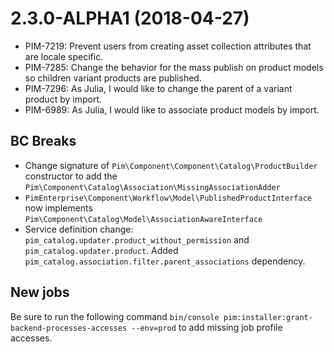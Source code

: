 # 2.3.0-ALPHA1 (2018-04-27)

- PIM-7219: Prevent users from creating asset collection attributes that are locale specific.
- PIM-7285: Change the behavior for the mass publish on product models so children variant products are published.
- PIM-7296: As Julia, I would like to change the parent of a variant product by import.
- PIM-6989: As Julia, I would like to associate product models by import.

## BC Breaks

- Change signature of `Pim\Component\Component\Catalog\ProductBuilder` constructor to add the `Pim\Component\Catalog\Association\MissingAssociationAdder`
- `PimEnterprise\Component\Workflow\Model\PublishedProductInterface` now implements `Pim\Component\Catalog\Model\AssociationAwareInterface`
- Service definition change: `pim_catalog.updater.product_without_permission` and `pim_catalog.updater.product`. Added `pim_catalog.association.filter.parent_associations` dependency.

## New jobs
Be sure to run the following command `bin/console pim:installer:grant-backend-processes-accesses --env=prod` to add missing job profile accesses.
